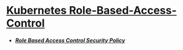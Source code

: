 # [Kubernetes Role-Based-Access-Control](README.md)


* ##### [Role Based Access Control Security Policy](RoleBasedAccessControl/README.md)
